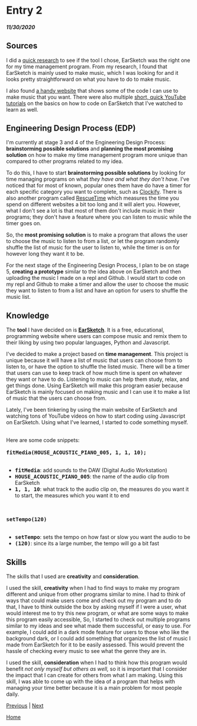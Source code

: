 # Entry 2
##### 11/30/2020


## Sources

I did a <a href="https://www.youtube.com/watch?v=FpaU2UtBSGE">quick research</a> to see if the tool I chose, EarSketch was the right one for my time management program. From my research, I found that
EarSketch is mainly used to make music, which I was looking for and it looks pretty straightforward on what you have to do to make music.

I also found <a href="http://emilyserven.net/ref-docs/js-lib-ref-earsketch.html">a handy website</a> that shows some of the code I can use to make music that you want. 
There were also multiple <a href="https://www.youtube.com/watch?v=x3k8qQ2UMlg">short, quick YouTube tutorials</a> on the basics on how to code on EarSketch that I've watched to learn as well.


## Engineering Design Process (EDP)
I'm currently at stage 3 and 4 of the Engineering Design Process: <b>brainstorming possible solutions</b> and <b>planning the most promising solution</b> on how to make my time management program more unique than compared to other
programs related to my idea. 

To do this, I have to start <b> brainstorming possible solutions</b> by looking for time managing programs on what <i>they have and what they don't have.</i> I've noticed that for most of known, popular ones them have do have a timer for each specific category you want to complete, such as <a href="https://clockify.me/blog/apps-tools/best-time-management-apps/#Clockify">Clockify</a>.
There is also another program called <a href="https://clockify.me/blog/apps-tools/best-time-management-apps/#RescueTime">RescueTime</a> which measures the time you spend on different websites a bit too long and it will alert you. However, what I don't see a lot is that most of them don't include music in their programs; they don't 
have a feature where you can listen to music while the timer goes on.

So, the <b>most promising solution</b> is to make a program that allows the user to choose the music to listen to from a list, or let the program randomly shuffle the list
of music for the user to listen to, while the timer is on for however long they want it to be. 

For the next stage of the Engineering Design Process, I plan to be on stage 5, <b>creating a prototype</b> similar to the idea above on EarSketch and then uploading the music I made on a repl and Github. I would start to code on my repl and Github to make a timer and allow the user to choose the music they want to listen to from a list
and have an option for users to shuffle the music list.

## Knowledge

The <b>tool</b> I have decided on is <b><a href="https://earsketch.gatech.edu/landing/#/">EarSketch</a></b>. It is a free, educational, programming website where users
can compose music and remix them to their liking by using two popular languages, Python and Javascript. 

I've decided to make a project based on <b>time management</b>. This project is unique because it will have a list of music that users can choose from to
listen to, or have the option to shuffle the listed music. There will be a timer that users can use to keep track of how much time is spent on whatever they want or have to do. Listening to music can help them study, relax, and get things done. Using EarSketch will make this program easier because EarSketch is mainly focused on making music and I can use it to make a list of music that the users can choose from. 

Lately, I've been tinkering by using the main website of EarSketch and watching tons of YouTube videos on how to start coding using Javascript on EarSketch.
Using what I've learned, I started to code something myself.


<br>
Here are some code snippets:
<br>
<br>
<tt><b>fitMedia(HOUSE_ACOUSTIC_PIANO_005, 1, 1, 10);</tt></b>
<br>
<br>
<ul>
<li><b><tt>fitMedia</b></tt>: add sounds to the DAW (Digital Audio Workstation)</li>
<li><b><tt>HOUSE_ACOUSTIC_PIANO_005</b></tt>: the name of the audio clip from EarSketch</li>
<li><b><tt>1, 1, 10</b></tt>: what track to the audio clip on, the measures do you want it to start, the measures which you want it to end
</ul>


<br>
<br>
<tt><b>setTempo(120)</tt></b>
<br>
<br>
<ul>
<li><b><tt>setTempo</b></tt>: sets the tempo on how fast or slow you want the audio to be</li>
<li><b><tt>(120)</b></tt>: since its a large number, the tempo will go a bit fast</li>
</ul>


## Skills

The skills that I used are <b>creativity</b> and <b>consideration</b>.

I used the skill, <b>creativity</b> when I had to find ways to make my program different and unique from other programs similar to mine. I had to think of ways that could make 
users come and check out my program and to do that, I have to think outside the box by asking myself if I were a user, what would interest me to try this new program, or what are 
some ways to make this program easily accessible, So, I started to check out multiple programs similar to my ideas and see what made them successful, or easy to use. 
For example, I could add in a dark mode feature for users to those who like the background dark, or I could add something that organizes the list of music I made from EarSketch for it to be easily assessed. This would prevent the hassle of checking every music to see what 
the genre they are in.

I used the skill, <b>consideration</b> when I had to think how this program would benefit <i>not only myself but others as well,</i> so it is important that
I consider the impact that I can create for others from what I am making. Using this skill, I was able to come up with the idea of a program that helps with managing your time better because it is a main problem for most people daily.



[Previous](entry01.md) | [Next](entry03.md)

[Home](../README.md)
